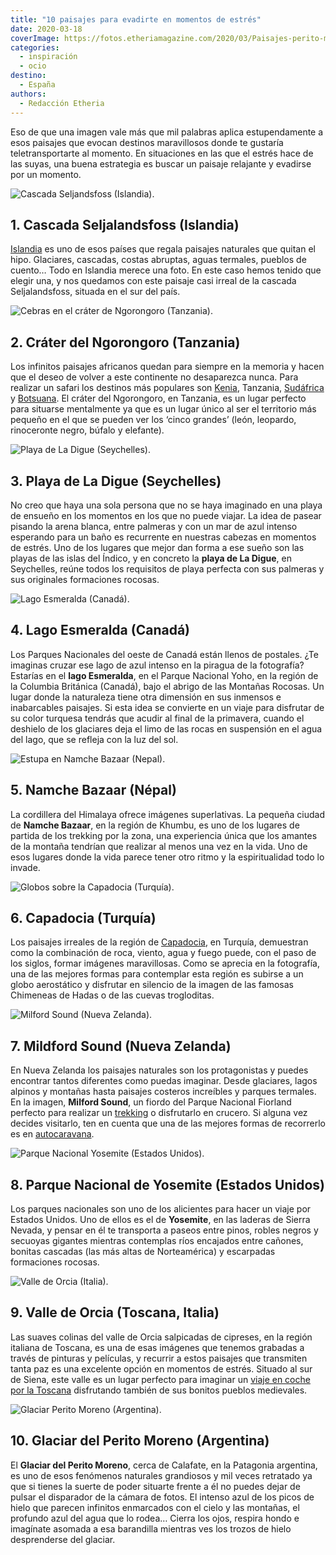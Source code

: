 ```yaml
---
title: "10 paisajes para evadirte en momentos de estrés"
date: 2020-03-18
coverImage: https://fotos.etheriamagazine.com/2020/03/Paisajes-perito-moreno.jpg
categories: 
  - inspiración
  - ocio
destino: 
  - España
authors: 
  - Redacción Etheria
---
```


Eso de que una imagen vale más que mil palabras aplica estupendamente a esos paisajes 
que evocan destinos maravillosos donde te gustaría teletransportarte al momento. En 
situaciones en las que el estrés hace de las suyas, una buena estrategia es buscar un 
paisaje relajante y evadirse por un momento. 

![Cascada Seljandsfoss (Islandia).](https://fotos.etheriamagazine.com/2020/03/Paisajes-islandia-cascada.jpg "Cascada Seljandsfoss (Islandia). © Robert Lukeman")

## 1\. Cascada Seljalandsfoss (Islandia)

[Islandia](https://etheriamagazine.com/2018/09/26/islandia-la-isla-del-desafio-de-reykjavik-a-vik/) 
es uno de esos países que regala paisajes naturales que quitan el hipo. Glaciares, 
cascadas, costas abruptas, aguas termales, pueblos de cuento… Todo en Islandia merece 
una foto. En este caso hemos tenido que elegir una, y nos quedamos con este paisaje casi 
irreal de la cascada Seljalandsfoss, situada en el sur del país. 

![Cebras en el cráter de Ngorongoro (Tanzania).](https://fotos.etheriamagazine.com/2020/03/Paisajes-crater-ngorongoro-tanzania.jpg "Cebras en el cráter de Ngorongoro (Tanzania). © Hendrik Cornelissen")

## 2\. Cráter del Ngorongoro (Tanzania)

Los infinitos paisajes africanos quedan para siempre en la memoria y hacen que el deseo 
de volver a este continente no desaparezca nunca. Para realizar un safari los destinos 
más populares son [Kenia](https://etheriamagazine.com/2018/10/25/10-flechazos-para-viajar-a-kenia/), 
Tanzania, [Sudáfrica](https://etheriamagazine.com/2019/12/11/planes-para-desconectar-en-sudafrica/) 
y [Botsuana](https://etheriamagazine.com/2018/11/22/botsuana-10-razones-para-sentirte-la-reina-de-africa/). 
El cráter del Ngorongoro, en Tanzania, es un lugar perfecto para situarse mentalmente ya 
que es un lugar único al ser el territorio más pequeño en el que se pueden ver los 
‘cinco grandes’ (león, leopardo, rinoceronte negro, búfalo y elefante). 

![Playa de La Digue (Seychelles).](https://fotos.etheriamagazine.com/2020/03/Paisajes-la-digue-seychelles.jpg "Playa de La Digue (Seychelles). © Sebastien")

## 3\. Playa de La Digue (Seychelles)

No creo que haya una sola persona que no se haya imaginado en una playa de ensueño en 
los momentos en los que no puede viajar. La idea de pasear pisando la arena blanca, 
entre palmeras y con un mar de azul intenso esperando para un baño es recurrente en 
nuestras cabezas en momentos de estrés. Uno de los lugares que mejor dan forma a ese 
sueño son las playas de las islas del Índico, y en concreto la **playa de La Digue**, en 
Seychelles, reúne todos los requisitos de playa perfecta con sus palmeras y sus 
originales formaciones rocosas. 

![Lago Esmeralda (Canadá).](https://fotos.etheriamagazine.com/2020/03/Paisajes-lago-esmeralda.jpg "Lago Esmeralda (Canadá).")

## 4\. Lago Esmeralda (Canadá)

Los Parques Nacionales del oeste de Canadá están llenos de postales. ¿Te imaginas cruzar 
ese lago de azul intenso en la piragua de la fotografía? Estarías en el **lago 
Esmeralda**, en el Parque Nacional Yoho, en la región de la Columbia Británica (Canadá), 
bajo el abrigo de las Montañas Rocosas. Un lugar donde la naturaleza tiene otra 
dimensión en sus inmensos e inabarcables paisajes. Si esta idea se convierte en un viaje 
para disfrutar de su color turquesa tendrás que acudir al final de la primavera, cuando 
el deshielo de los glaciares deja el limo de las rocas en suspensión en el agua del 
lago, que se refleja con la luz del sol. 

![Estupa en Namche Bazaar (Nepal).](https://fotos.etheriamagazine.com/2020/03/Paisajes-nepal-himalaya.jpg "Estupa en Namche Bazaar (Nepal). © Sebastian Pena Lambarri")

## 5\. Namche Bazaar (Népal)

La cordillera del Himalaya ofrece imágenes superlativas. La pequeña ciudad de **Namche 
Bazaar**, en la región de Khumbu, es uno de los lugares de partida de los trekking por 
la zona, una experiencia única que los amantes de la montaña tendrían que realizar al 
menos una vez en la vida. Uno de esos lugares donde la vida parece tener otro ritmo y la 
espiritualidad todo lo invade. 

![Globos sobre la Capadocia (Turquía).](https://fotos.etheriamagazine.com/2020/03/Paisajes-capadocia.jpg "Globos sobre la Capadocia (Turquía). © Daniela Cuevas")

## 6\. Capadocia (Turquía)

Los paisajes irreales de la región de [Capadocia](https://etheriamagazine.com/2019/02/26/revista-viajes-que-ver-capadocia/), 
en Turquía, demuestran como la combinación de roca, viento, agua y fuego puede, con el 
paso de los siglos, formar imágenes maravillosas. Como se aprecia en la fotografía, una 
de las mejores formas para contemplar esta región es subirse a un globo aerostático y 
disfrutar en silencio de la imagen de las famosas Chimeneas de Hadas o de las cuevas 
trogloditas. 

![Milford Sound (Nueva Zelanda).](https://fotos.etheriamagazine.com/2020/03/Paisajes-Mildford-Sound.jpg "Milford Sound (Nueva Zelanda).")

## 7\. Mildford Sound (Nueva Zelanda)

En Nueva Zelanda los paisajes naturales son los protagonistas y puedes encontrar tantos 
diferentes como puedas imaginar. Desde glaciares, lagos alpinos y montañas hasta 
paisajes costeros increíbles y parques termales. En la imagen, **Milford Sound**, un 
fiordo del Parque Nacional Fiorland perfecto para realizar un [trekking](https://etheriamagazine.com/2019/08/28/viaja-sola-a-nueva-zelanda-y-disfruta-de-la-naturaleza-trekking/) 
o disfrutarlo en crucero. Si alguna vez decides visitarlo, ten en cuenta que una de las 
mejores formas de recorrerlo es en [autocaravana](https://etheriamagazine.com/2018/08/21/nueva-zelanda-en-autocaravana/). 

![Parque Nacional Yosemite (Estados Unidos).](https://fotos.etheriamagazine.com/2020/03/Paisajes-yosemite-Estados-Unidos.jpg "Parque Nacional Yosemite (Estados Unidos). © Rakshith Hatwar")

## 8\. Parque Nacional de Yosemite (Estados Unidos)

Los parques nacionales son uno de los alicientes para hacer un viaje por Estados Unidos. 
Uno de ellos es el de **Yosemite**, en las laderas de Sierra Nevada, y pensar en él te 
transporta a paseos entre pinos, robles negros y secuoyas gigantes mientras contemplas 
ríos encajados entre cañones, bonitas cascadas (las más altas de Norteamérica) y 
escarpadas formaciones rocosas. 

![Valle de Orcia (Italia).](https://fotos.etheriamagazine.com/2020/03/Paisajes-valle-Orcia.jpg "Valle de Orcia (Italia). © Luca Micheli")

## 9\. Valle de Orcia (Toscana, Italia)

Las suaves colinas del valle de Orcia salpicadas de cipreses, en la región italiana de 
Toscana, es una de esas imágenes que tenemos grabadas a través de pinturas y películas, 
y recurrir a estos paisajes que transmiten tanta paz es una excelente opción en momentos 
de estrés. Situado al sur de Siena, este valle es un lugar perfecto para imaginar un [viaje 
en coche por la Toscana](https://etheriamagazine.com/2018/05/10/toscana-en-coche/) 
disfrutando también de sus bonitos pueblos medievales. 

![Glaciar Perito Moreno (Argentina).](https://fotos.etheriamagazine.com/2020/03/Paisajes-perito-moreno.jpg "Glaciar Perito Moreno (Argentina). © Claudio Bianchi")

## 10\. Glaciar del Perito Moreno (Argentina)

El **Glaciar del Perito Moreno**, cerca de Calafate, en la Patagonia argentina, es uno 
de esos fenómenos naturales grandiosos y mil veces retratado ya que si tienes la suerte 
de poder situarte frente a él no puedes dejar de pulsar el disparador de la cámara de 
fotos. El intenso azul de los picos de hielo que parecen infinitos enmarcados con el 
cielo y las montañas, el profundo azul del agua que lo rodea… Cierra los ojos, respira 
hondo e imagínate asomada a esa barandilla mientras ves los trozos de hielo desprenderse 
del glaciar.
